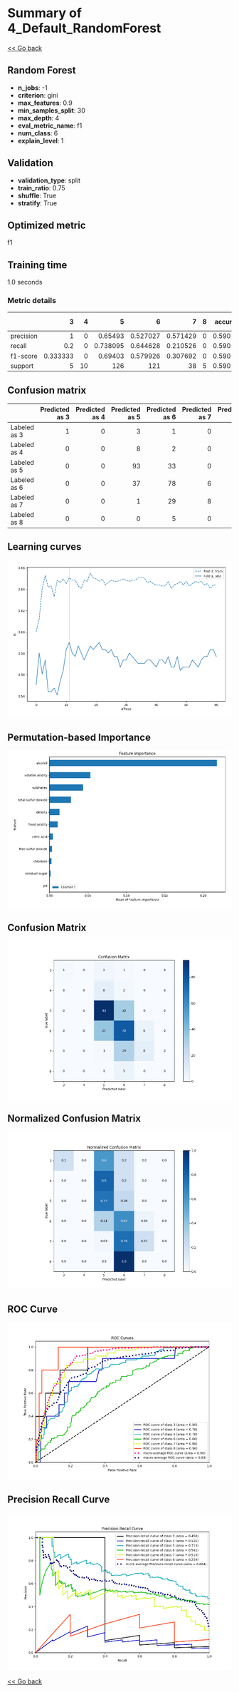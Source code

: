 # Summary of 4_Default_RandomForest

[<< Go back](../README.md)


## Random Forest
- **n_jobs**: -1
- **criterion**: gini
- **max_features**: 0.9
- **min_samples_split**: 30
- **max_depth**: 4
- **eval_metric_name**: f1
- **num_class**: 6
- **explain_level**: 1

## Validation
 - **validation_type**: split
 - **train_ratio**: 0.75
 - **shuffle**: True
 - **stratify**: True

## Optimized metric
f1

## Training time

1.0 seconds

### Metric details
|           |        3 |   4 |          5 |          6 |         7 |   8 |   accuracy |   macro avg |   weighted avg |   logloss |
|:----------|---------:|----:|-----------:|-----------:|----------:|----:|-----------:|------------:|---------------:|----------:|
| precision | 1        |   0 |   0.65493  |   0.527027 |  0.571429 |   0 |   0.590164 |    0.458898 |       0.567232 |  0.986082 |
| recall    | 0.2      |   0 |   0.738095 |   0.644628 |  0.210526 |   0 |   0.590164 |    0.298875 |       0.590164 |  0.986082 |
| f1-score  | 0.333333 |   0 |   0.69403  |   0.579926 |  0.307692 |   0 |   0.590164 |    0.319164 |       0.560583 |  0.986082 |
| support   | 5        |  10 | 126        | 121        | 38        |   5 |   0.590164 |  305        |     305        |  0.986082 |


## Confusion matrix
|              |   Predicted as 3 |   Predicted as 4 |   Predicted as 5 |   Predicted as 6 |   Predicted as 7 |   Predicted as 8 |
|:-------------|-----------------:|-----------------:|-----------------:|-----------------:|-----------------:|-----------------:|
| Labeled as 3 |                1 |                0 |                3 |                1 |                0 |                0 |
| Labeled as 4 |                0 |                0 |                8 |                2 |                0 |                0 |
| Labeled as 5 |                0 |                0 |               93 |               33 |                0 |                0 |
| Labeled as 6 |                0 |                0 |               37 |               78 |                6 |                0 |
| Labeled as 7 |                0 |                0 |                1 |               29 |                8 |                0 |
| Labeled as 8 |                0 |                0 |                0 |                5 |                0 |                0 |

## Learning curves
![Learning curves](learning_curves.png)

## Permutation-based Importance
![Permutation-based Importance](permutation_importance.png)
## Confusion Matrix

![Confusion Matrix](confusion_matrix.png)


## Normalized Confusion Matrix

![Normalized Confusion Matrix](confusion_matrix_normalized.png)


## ROC Curve

![ROC Curve](roc_curve.png)


## Precision Recall Curve

![Precision Recall Curve](precision_recall_curve.png)



[<< Go back](../README.md)
